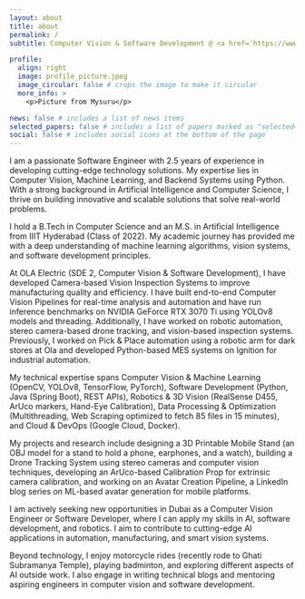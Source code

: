 ```yaml
---
layout: about
title: about
permalink: /
subtitle: Computer Vision & Software Development @ <a href='https://www.olaelectric.com/'> OLA </a> | <a href='https://www.iiit.ac.in/'>IIIT Hyderabad</a>

profile:
  align: right
  image: profile_picture.jpeg
  image_circular: false # crops the image to make it circular
  more_info: >
    <p>Picture from Mysuru</p>

news: false # includes a list of news items
selected_papers: false # includes a list of papers marked as "selected={true}"
social: false # includes social icons at the bottom of the page
---
```

I am a passionate Software Engineer with 2.5 years of experience in developing cutting-edge technology solutions. My expertise lies in Computer Vision, Machine Learning, and Backend Systems using Python. With a strong background in Artificial Intelligence and Computer Science, I thrive on building innovative and scalable solutions that solve real-world problems.

I hold a B.Tech in Computer Science and an M.S. in Artificial Intelligence from IIIT Hyderabad (Class of 2022). My academic journey has provided me with a deep understanding of machine learning algorithms, vision systems, and software development principles.

At OLA Electric (SDE 2, Computer Vision & Software Development), I have developed Camera-based Vision Inspection Systems to improve manufacturing quality and efficiency. I have built end-to-end Computer Vision Pipelines for real-time analysis and automation and have run inference benchmarks on NVIDIA GeForce RTX 3070 Ti using YOLOv8 models and threading. Additionally, I have worked on robotic automation, stereo camera-based drone tracking, and vision-based inspection systems. Previously, I worked on Pick & Place automation using a robotic arm for dark stores at Ola and developed Python-based MES systems on Ignition for industrial automation.

My technical expertise spans Computer Vision & Machine Learning (OpenCV, YOLOv8, TensorFlow, PyTorch), Software Development (Python, Java (Spring Boot), REST APIs), Robotics & 3D Vision (RealSense D455, ArUco markers, Hand-Eye Calibration), Data Processing & Optimization (Multithreading, Web Scraping optimized to fetch 85 files in 15 minutes), and Cloud & DevOps (Google Cloud, Docker).

My projects and research include designing a 3D Printable Mobile Stand (an OBJ model for a stand to hold a phone, earphones, and a watch), building a Drone Tracking System using stereo cameras and computer vision techniques, developing an ArUco-based Calibration Prop for extrinsic camera calibration, and working on an Avatar Creation Pipeline, a LinkedIn blog series on ML-based avatar generation for mobile platforms.

I am actively seeking new opportunities in Dubai as a Computer Vision Engineer or Software Developer, where I can apply my skills in AI, software development, and robotics. I aim to contribute to cutting-edge AI applications in automation, manufacturing, and smart vision systems.

Beyond technology, I enjoy motorcycle rides (recently rode to Ghati Subramanya Temple), playing badminton, and exploring different aspects of AI outside work. I also engage in writing technical blogs and mentoring aspiring engineers in computer vision and software development.
